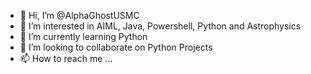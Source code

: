 - 👋 Hi, I’m @AlphaGhostUSMC
- 👀 I’m interested in AIML, Java, Powershell, Python and Astrophysics
- 🌱 I’m currently learning Python
- 💞️ I’m looking to collaborate on Python Projects
- 📫 How to reach me ...

<!---
AlphaGhostUSMC/AlphaGhostUSMC is a ✨ special ✨ repository because its `README.md` (this file) appears on your GitHub profile.
You can click the Preview link to take a look at your changes.
--->
